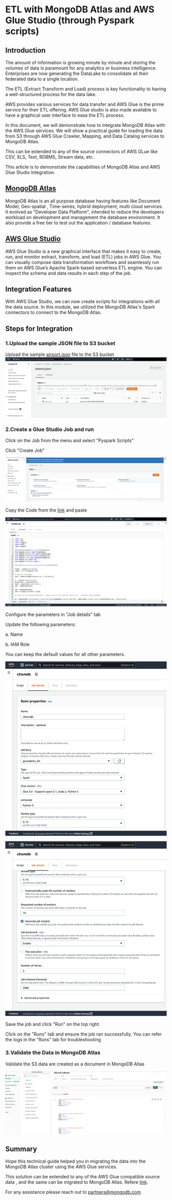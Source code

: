 # ETL with MongoDB Atlas and AWS Glue Studio (through Pyspark scripts)

## Introduction
The amount of information is growing minute by minute and storing the volumes of data is paramount for any analytics or business intelligence. Enterprises are now generating the DataLake to consolidate all their federated data to a single location. 
	
The ETL (Extract Transform and Load) process is key functionality to having a well-structured process for the data lake. 
	
AWS provides various services for data transfer and AWS Glue is the prime service for their ETL offering. AWS Glue studio is also made available to have a graphical user interface to ease the ETL process.

In this document, we will demonstrate how to integrate MongoDB Atlas with the AWS Glue services. We will show a practical guide for loading the data from S3 through AWS Glue Crawler, Mapping, and Data Catalog services to MongoDB Atlas.
	
This can be extended to any of the source connectors of AWS GLue like CSV, XLS, Text, RDBMS, Stream data, etc.

This article is to demonstrate the capabilities of MongoDB Atlas and AWS Glue Studio Integration.


## [MongoDB Atlas](https://www.mongodb.com/atlas)

MongoDB Atlas is an all purpose database having features like Document Model, Geo-spatial , Time-seires, hybrid deployment, multi cloud services. It evolved as "Developer Data Platform", intended to reduce the developers workload on development and management the database environment. It also provide a free tier to test out the application / database features.


## [AWS Glue Studio](https://docs.aws.amazon.com/glue/latest/ug/what-is-glue-studio.html)
AWS Glue Studio is a new graphical interface that makes it easy to create, run, and monitor extract, transform, and load (ETL) jobs in AWS Glue. You can visually compose data transformation workflows and seamlessly run them on AWS Glue’s Apache Spark-based serverless ETL engine. You can inspect the schema and data results in each step of the job.

## Integration Features

With AWS Glue Studio, we can now create scripts for integrations with all the data source. In this module, we utilized the MongoDB Atlas's Spark connectors to connect to the MongoDB Atlas.


## Steps for Integration



### 1.Upload the sample JSON file to S3 bucket

Upload the sample [airport.json](https://github.com/Babusrinivasan76/s3toAtlas/blob/main/code/airports.json) file to the S3 bucket
![](https://github.com/Babusrinivasan76/atlasgluestudiointegration/blob/main/images/VPC%20Creation/13.S3%20upload.png)


### 2.Create a Glue Studio Job and run

 Click on the Job from the menu and select "Pyspark Scripts"

 Click "Create Job"

![](https://github.com/Babusrinivasan76/atlasgluestudiointegration/blob/main/images/VPC%20Creation/28.create%20a%20job.png)


Copy the Code from the [link](https://github.com/Babusrinivasan76/s3toAtlas/blob/main/code/pyspark_s3toatlas.py) and paste 

![](https://github.com/Babusrinivasan76/atlasgluestudiointegration/blob/main/images/VPC%20Creation/29.copy%20the%20code.png)


Configure the parameters in "Job details" tab

Update the following parameters:

a. Name

b. IAM Role

You can keep the default values for all other parameters.


![](https://github.com/Babusrinivasan76/atlasgluestudiointegration/blob/main/images/VPC%20Creation/30.update%20the%20job%20details.png)

![](https://github.com/Babusrinivasan76/atlasgluestudiointegration/blob/main/images/VPC%20Creation/31.update%20the%20job%20details.png)



Save the job and click "Run" on the top right.

Click on the "Runs" tab and ensure the job ran successfully. You can refer the logs in the "Runs" tab for troubleshooting


### 3.Validate the Data in MongoDB Atlas

Validate the S3 data are created as a document in MongoDB Atlas

![](https://github.com/Babusrinivasan76/atlasgluestudiointegration/blob/main/images/VPC%20Creation/32.validat%20the%20MongoDB%20data.png)


## Summary

Hope this technical guide helped you in migrating the data into the MongoDB Atlas cluster using the AWS Glue services.

This solution can be extended to any of the AWS Glue compatible source data , and the same can be migrated to MongoDB Atlas. Refere [link](https://github.com/Babusrinivasan76/atlasgluestudiointegration).

For any assistance please reach out to partners@mongodb.com
